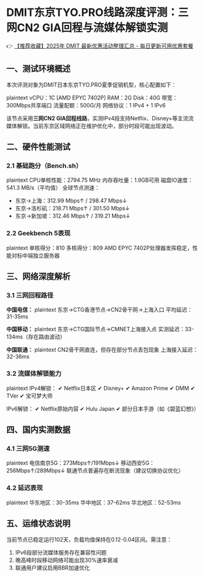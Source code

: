 # DMIT东京TYO.PRO线路深度评测：三网CN2 GIA回程与流媒体解锁实测

👉 [【推荐收藏】2025年 DMIT 最新优惠活动整理汇总 - 每日更新可用优惠套餐](https://bit.ly/dmit_coupon)

## 一、测试环境概述
本次评测对象为DMIT日本东京TYO.PRO夏季促销机型，核心配置如下：

plaintext
vCPU：1C [AMD EPYC 7402P]
RAM：2G 
Disk：40G
带宽：300Mbps共享端口
流量配额：500G/月
网络协议：1 IPv4 + 1 IPv6

该节点采用**三网CN2 GIA回程线路**，实测IPv4段支持Netflix、Disney+等主流流媒体解锁。当前东京区域网络正在维护优化中，部分时段可能出现波动。

## 二、硬件性能测试
### 2.1 基础跑分（Bench.sh）
plaintext
CPU单核性能：2794.75 MHz
内存吞吐量：1.9GB可用
磁盘IO速度：541.3 MB/s（平均值）
全球节点测速：
- 东京→上海：312.99 Mbps↑ / 298.47 Mbps↓
- 东京→洛杉矶：218.71 Mbps↑ / 301.50 Mbps↓
- 东京→新加坡：312.46 Mbps↑ / 319.21 Mbps↓

### 2.2 Geekbench 5表现
plaintext
单核得分：810
多核得分：809
AMD EPYC 7402P处理器发挥稳定，性能对标中端独立服务器

## 三、网络深度解析
### 3.1 三网回程路径
**中国电信：**
plaintext
东京→CTG香港节点→CN2骨干网→上海入口
平均延迟：31-35ms

**中国移动：**
plaintext
东京→CTG国际节点→CMNET上海接入点
实测延迟：33-134ms（存在路由波动）

**中国联通：**
plaintext
CN2骨干网直连，但存在部分节点丢包现象
上海接入延迟：32-36ms

### 3.2 流媒体解锁能力
plaintext
IPv4解锁：
✔ Netflix日本区 ✔ Disney+ ✔ Amazon Prime
✔ DMM ✔ TVer ✔ 宝可梦大师

IPv6解锁：
✔ Netflix原始内容 ✔ Hulu Japan
✔ 部分日本手游（如《碧蓝幻想》）

## 四、国内实测数据
### 4.1 三网5G测速
plaintext
电信南京5G：273Mbps↑/191Mbps↓
移动西安5G：256Mbps↑/289Mbps↓ 
联通节点普遍存在断流现象（建议切换协议优化）

### 4.2 延迟表现
plaintext
华东地区：30-35ms
华中地区：37-62ms
华北地区：52-53ms

## 五、运维状态说明
当前节点已稳定运行102天，负载均值保持在0.12-0.04区间。需注意：
1. IPv6段部分流媒体服务存在兼容性问题
2. 晚高峰时段移动网络可能出现30%速率衰减
3. 联通用户建议启用BBR加速优化